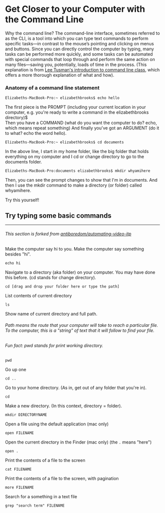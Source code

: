 # Get Closer to your Computer with the Command Line

Why the command line? 
The command-line interface, sometimes referred to as the CLI, is a tool into which you can type text commands to perform specific tasks—in contrast to the mouse’s pointing and clicking on menus and buttons. Since you can directly control the computer by typing, many tasks can be performed more quickly, and some tasks can be automated with special commands that loop through and perform the same action on many files—saving you, potentially, loads of time in the process. (This explanation is from [Lee Tusman's introduction to command line class](http://leetusman.com/intermediate-programming/posts/intro-to-command-line/), which offers a more thorough explanation of what and how). 

### Anatomy of a command line statement 
```
Elizabeths-MacBook-Pro:~ elizabethbrooks$ echo hello 
```
The first piece is the PROMPT (including your current location in your computer, e.g. you're ready to write a command in the elizabethbrooks directory)$  
Then you have a COMMAND (what do you want the computer to do? echo, which means repeat something) 
And finally you've got an ARGUMENT (do it to what? echo the word hello).

```
Elizabeths-MacBook-Pro:~ elizabethbrooks$ cd documents
```
In the above line, I start in my home folder, like the big folder that holds everything on my computer and I cd or change directory to go to the documents folder. 

```
Elizabeths-MacBook-Pro:documents elizabethbrooks$ mkdir whyamihere
```
Then, you can see the prompt changes to show that I'm in documents. And then I use the mkdir command to make a directory (or folder) called whyamihere.

Try this yourself! 


## Try typing some basic commands 
----
###### This section is forked from [antiboredom/automating-video-itp](https://github.com/antiboredom/automating-video-itp)

Make the computer say hi to you. Make the computer say something besides "hi". 

```
echo hi
```

Navigate to a directory (aka folder) on your computer. You may have done this before. (cd stands for change directory). 

```
cd [drag and drop your folder here or type the path] 
```

List contents of current directory 

```
ls 
```

Show name of current directory and full path. 
###### Path means the route that your computer will take to reach a particular file. To the computer, this is a "string" of text that it will follow to find your file. 
###### Fun fact: pwd stands for print working directory. 

```
pwd
```

Go up one

```
cd ..
```

Go to your home directory. (As in, get out of any folder that you're in). 

```
cd
```

Make a new directory. (In this context, directory = folder). 

```
mkdir DIRECTORYNAME
```

Open a file using the default application (mac only)

```
open FILENAME
```

Open the current directory in the Finder (mac only)
(the ```.``` means "here")

```
open .
```

Print the contents of a file to the screen

```
cat FILENAME
```

Print the contents of a file to the screen, with pagination

```
more FILENAME
```

Search for a something in a text file

```
grep "search term" FILENAME
```

